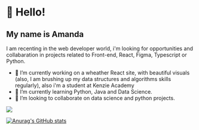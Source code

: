 # 👋 Hello!
## My name is Amanda

I am recenting in the web developer world, i'm looking for opportunities and collabaration in projects related to Front-end, React, Figma, Typescript or Python.
- 🔭 I’m currently working on a wheather React site, with beautiful visuals (also, I am brushing up my data structures and algorithms skills regularly), also i'm a student at Kenzie Academy
- 🌱 I’m currently learning Python, Java and Data Science.
- 🤝 I’m looking to collaborate on data science and python projects. 

[<img src="https://img.shields.io/badge/linkedin-%230077B5.svg?&style=for-the-badge&logo=linkedin&logoColor=white" />](https://www.linkedin.com/in/amanda-fullstack/)

[![Anurag's GitHub stats](https://github-readme-stats.vercel.app/api?username=AmandaIsMe-alt)](https://github.com/anuraghazra/github-readme-stats)
